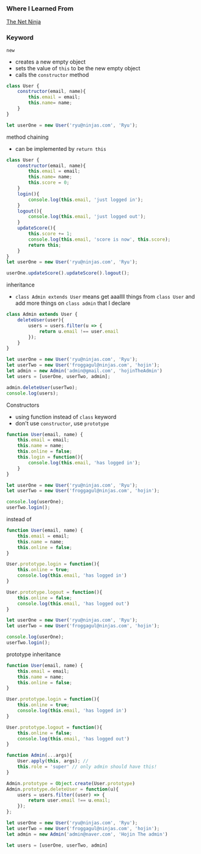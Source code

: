 ### Where I Learned From
[The Net Ninja](https://www.youtube.com/playlist?list=PL4cUxeGkcC9i5yvDkJgt60vNVWffpblB7)

### Keyword
`new`
* creates a new empty object
* sets the value of `this` to be the new empty object
* calls the `constructor` method
```js
class User {
    constructor(email, name){
        this.email = email;
        this.name= name;
    }
}

let userOne = new User('ryu@ninjas.com', 'Ryu');
```

method chaining
* can be implemented by `return this`
```js
class User {
    constructor(email, name){
        this.email = email;
        this.name= name;
        this.score = 0;
    }
    login(){
        console.log(this.email, 'just logged in');
    }
    logout(){
        console.log(this.email, 'just logged out');
    }
    updateScore(){
        this.score += 1;
        console.log(this.email, 'score is now', this.score);
        return this;
    }
}
let userOne = new User('ryu@ninjas.com', 'Ryu');

userOne.updateScore().updateScore().logout();
```

inheritance
* `class Admin extends User` means get aaallll things from `class User` and add more things on `class admin` that I declare
```js
class Admin extends User {
    deleteUser(user){
        users = users.filter(u => {
            return u.email !== user.email
        });
    }
}

let userOne = new User('ryu@ninjas.com', 'Ryu');
let userTwo = new User('froggagul@ninjas.com', 'hojin');
let admin = new Admin('admin@gmail.com', 'hojinTheAdmin')
let users = [userOne, userTwo, admin];

admin.deleteUser(userTwo);
console.log(users);
```

Constructors
* using function instead of `class` keyword
* don't use `constructor`, use `prototype`
```js
function User(email, name) {
    this.email = email;
    this.name = name;
    this.online = false;
    this.login = function(){
        console.log(this.email, 'has logged in');
    }
}

let userOne = new User('ryu@ninjas.com', 'Ryu');
let userTwo = new User('froggagul@ninjas.com', 'hojin');

console.log(userOne);
userTwo.login();
```
instead of
```js
function User(email, name) {
    this.email = email;
    this.name = name;
    this.online = false;
}

User.prototype.login = function(){
    this.online = true;
    console.log(this.email, 'has logged in')
}

User.prototype.logout = function(){
    this.online = false;
    console.log(this.email, 'has logged out')
}

let userOne = new User('ryu@ninjas.com', 'Ryu');
let userTwo = new User('froggagul@ninjas.com', 'hojin');

console.log(userOne);
userTwo.login();
```

prototype inheritance
```js
function User(email, name) {
    this.email = email;
    this.name = name;
    this.online = false;
}

User.prototype.login = function(){
    this.online = true;
    console.log(this.email, 'has logged in')
}

User.prototype.logout = function(){
    this.online = false;
    console.log(this.email, 'has logged out')
}

function Admin(...args){
    User.apply(this, args); //
    this.role = 'super' // only admin should have this!
}

Admin.prototype = Object.create(User.prototype)
Admin.prototype.deleteUser = function(u){
    users = users.filter((user) => {
        return user.email !== u.email;
    });
};

let userOne = new User('ryu@ninjas.com', 'Ryu');
let userTwo = new User('froggagul@ninjas.com', 'hojin');
let admin = new Admin('admin@naver.com', 'Hojin The admin')

let users = [userOne, userTwo, admin]
```